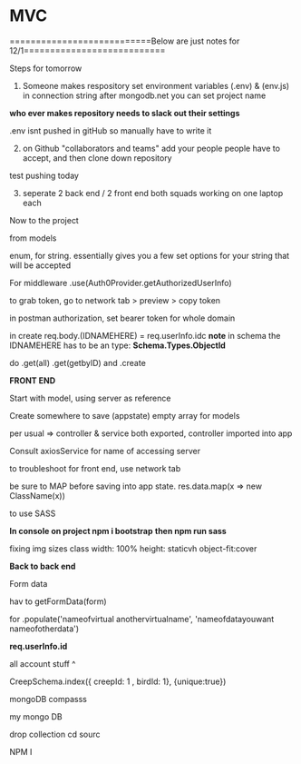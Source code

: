 # MVC

===========================Below are just notes for 12/1===========================

Steps for tomorrow

1. Someone makes respository 
set environment variables (.env) & (env.js)
in connection string after mongodb.net you can set project name

**who ever makes repository needs to slack out their settings**

.env isnt pushed in gitHub so manually have to write it



2.  on Github "collaborators and teams" add your people
people have to accept, and then clone down repository 

test pushing today

3. seperate 2 back end / 2 front end
both squads working on one laptop each


Now to the project 

from models
 
enum, for string. essentially gives you a few set options for your string that will be accepted

For middleware
.use(Auth0Provider.getAuthorizedUserInfo)

to grab token, go to network tab > preview > copy token

in postman authorization, set bearer token for whole domain

in create 
req.body.(IDNAMEHERE) = req.userInfo.idc
**note**
in schema the IDNAMEHERE has to be an type: **Schema.Types.ObjectId**

do .get(all) .get(getbyID) and .create



**FRONT END**

Start with model, using server as reference

Create somewhere to save (appstate) empty array for models

per usual => controller & service both exported, controller imported into app

Consult axiosService for name of accessing server

to troubleshoot for front end, use network tab

be sure to MAP before saving into app state. res.data.map(x => new ClassName(x))


to use SASS

**In console on project npm i bootstrap**
**then npm run sass**


fixing img sizes
class width: 100%
height: staticvh
object-fit:cover


**Back to back end**

Form data

hav to getFormData(form)

for .populate('nameofvirtual anothervirtualname', 'nameofdatayouwant nameofotherdata')


**req.userInfo.id**

all account stuff ^ 

CreepSchema.index({ creepId: 1 , birdId: 1}, {unique:true})


mongoDB compasss

my mongo DB

drop collection
cd sourc

NPM I